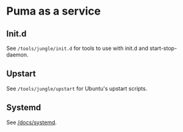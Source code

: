 # Puma as a service

## Init.d

See `/tools/jungle/init.d` for tools to use with init.d and start-stop-daemon.

## Upstart

See `/tools/jungle/upstart` for Ubuntu's upstart scripts.

## Systemd

See [/docs/systemd](https://github.com/puma/puma/blob/master/docs/systemd.md).
